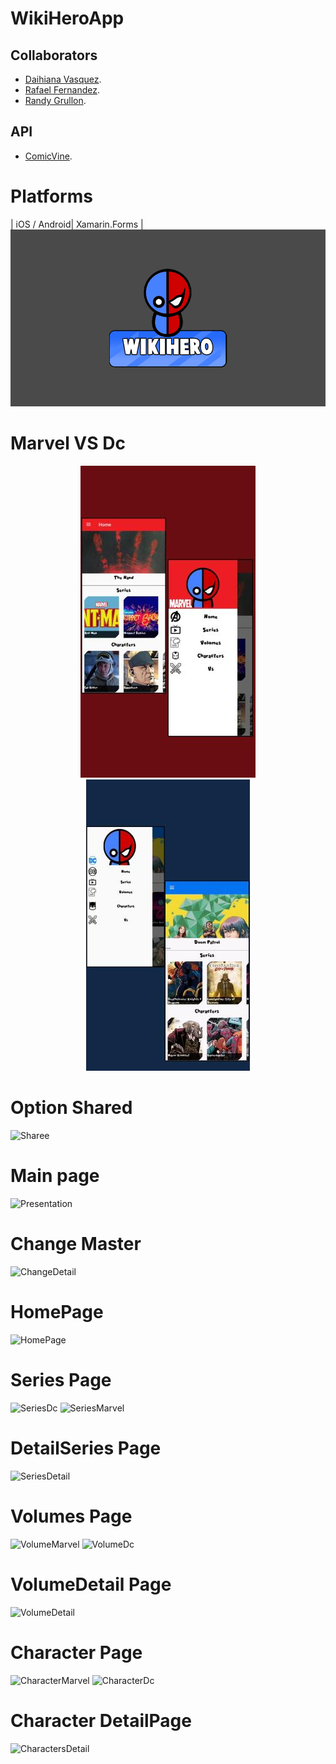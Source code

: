 # WikiHeroApp

## Collaborators
- [Daihiana Vasquez](https://github.com/daiivasq).
-  [Rafael Fernandez](https://github.com/RafaelFernandez0512).
-  [Randy Grullon](https://github.com/RandyGrullon).
## API
- [ComicVine](https://comicvine.gamespot.com/api).
# Platforms
| iOS / Android| Xamarin.Forms |
<img src="Images/logo_de_lado_gris.png"  alt="Full Example"/>
# Marvel VS Dc
<p align="center">
<img src="Images/marvel.jpg"/>
<img src="Images/DC_1_git.jpg"/>
  </p>
  
 # Option Shared
![Sharee](https://user-images.githubusercontent.com/60607967/78950648-6c152280-7a9d-11ea-9f3e-9aa9afce2cdf.PNG)

# Main page
![Presentation](https://user-images.githubusercontent.com/60607967/78948869-c4e1bc80-7a97-11ea-8abb-64fad8301281.gif)

# Change Master
![ChangeDetail](https://user-images.githubusercontent.com/60607967/78949720-708c0c00-7a9a-11ea-82b3-a4ab54ea76b9.gif)

# HomePage
![HomePage](https://user-images.githubusercontent.com/60607967/78948928-f78bb500-7a97-11ea-9957-53d654fa3642.gif)

# Series Page
 
![SeriesDc](https://user-images.githubusercontent.com/60607967/78949392-687f9c80-7a99-11ea-9d62-995b1a899fb1.gif)
![SeriesMarvel](https://user-images.githubusercontent.com/60607967/78949436-8cdb7900-7a99-11ea-96c6-a4a1cde344fe.gif)

# DetailSeries Page
![SeriesDetail](https://user-images.githubusercontent.com/60607967/78950057-91089600-7a9b-11ea-9be2-461ef6cdb306.PNG)

# Volumes Page
 
![VolumeMarvel](https://user-images.githubusercontent.com/60607967/78949637-1b4ffa80-7a9a-11ea-9a36-f6d8bedd030e.gif)
![VolumeDc](https://user-images.githubusercontent.com/60607967/78949487-ada3ce80-7a99-11ea-9c08-23ea2edf171e.gif)

# VolumeDetail Page
![VolumeDetail](https://user-images.githubusercontent.com/60607967/78950076-9f56b200-7a9b-11ea-87c2-10fb77af5ee4.PNG)

# Character Page

![CharacterMarvel](https://user-images.githubusercontent.com/60607967/78949868-fb6d0680-7a9a-11ea-818a-32e1bd72b7fb.gif)
![CharacterDc](https://user-images.githubusercontent.com/60607967/78949826-d4163980-7a9a-11ea-9bab-73ca94941491.gif)

# Character DetailPage
![CharactersDetail](https://user-images.githubusercontent.com/60607967/78950565-25bfc380-7a9d-11ea-9d6a-f96f4a8c5635.PNG)
